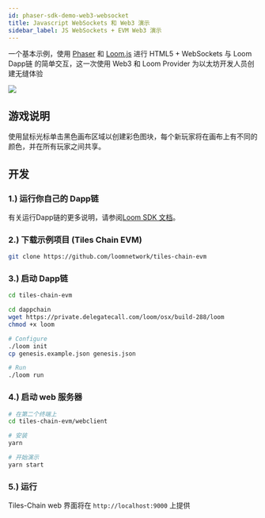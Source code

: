 ```yaml
---
id: phaser-sdk-demo-web3-websocket
title: Javascript WebSockets 和 Web3 演示
sidebar_label: JS WebSockets + EVM Web3 演示
---
```

一个基本示例，使用 [Phaser](http://phaser.io) 和 [Loom.js](https://github.com/loomnetwork/loom-js) 进行 HTML5 + WebSockets 与 Loom Dapp链 的简单交互，这一次使用 Web3 和 Loom Provider 为以太坊开发人员创建无缝体验

![](/developers/img/websocket_evm.gif)

## 游戏说明

使用鼠标光标单击黑色画布区域以创建彩色图块，每个新玩家将在画布上有不同的颜色，并在所有玩家之间共享。

## 开发

### 1.) 运行你自己的 Dapp链

有关运行Dapp链的更多说明，请参阅[Loom SDK 文档](https://loomx.io/developers/docs/en/prereqs.html)。

### 2.) 下载示例项目 (Tiles Chain EVM)

```bash
git clone https://github.com/loomnetwork/tiles-chain-evm
```

### 3.) 启动 Dapp链

```bash
cd tiles-chain-evm

cd dappchain
wget https://private.delegatecall.com/loom/osx/build-288/loom
chmod +x loom

# Configure
./loom init
cp genesis.example.json genesis.json

# Run
./loom run
```

### 4.) 启动 web 服务器

```bash
# 在第二个终端上
cd tiles-chain-evm/webclient

# 安装
yarn

# 开始演示
yarn start
```

### 5.) 运行

Tiles-Chain web 界面将在 `http://localhost:9000` 上提供
